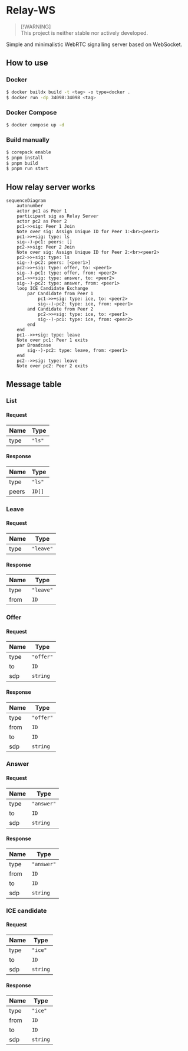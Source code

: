 # Relay-WS

> [!WARNING]\
> This project is neither stable nor actively developed.

Simple and minimalistic WebRTC signalling server based on
WebSocket.

## How to use

### Docker

```sh
$ docker buildx build -t <tag> -o type=docker .
$ docker run -dp 34098:34098 <tag>
```

### Docker Compose

```sh
$ docker compose up -d
```

### Build manually

```sh
$ corepack enable
$ pnpm install
$ pnpm build
$ pnpm run start
```

## How relay server works

```mermaid
sequenceDiagram
    autonumber
    actor pc1 as Peer 1
    participant sig as Relay Server
    actor pc2 as Peer 2
    pc1->>sig: Peer 1 Join
    Note over sig: Assign Unique ID for Peer 1:<br><peer1>
    pc1->>+sig: type: ls
    sig--)-pc1: peers: []
    pc2->>sig: Peer 2 Join
    Note over sig: Assign Unique ID for Peer 2:<br><peer2>
    pc2->>+sig: type: ls
    sig--)-pc2: peers: [<peer1>]
    pc2->>+sig: type: offer, to: <peer1>
    sig--)-pc1: type: offer, from: <peer2>
    pc1->>+sig: type: answer, to: <peer2>
    sig--)-pc2: type: answer, from: <peer1>
    loop ICE Candidate Exchange
        par Candidate from Peer 1
            pc1->>+sig: type: ice, to: <peer2>
            sig--)-pc2: type: ice, from: <peer1>
        and Candidate from Peer 2
            pc2->>+sig: type: ice, to: <peer1>
            sig--)-pc1: type: ice, from: <peer2>
        end
    end
    pc1-->>+sig: type: leave
    Note over pc1: Peer 1 exits
    par Broadcase
        sig--)-pc2: type: leave, from: <peer1>
    end
    pc2-->>sig: type: leave
    Note over pc2: Peer 2 exits
```

## Message table

### List

#### Request

| Name | Type   |
| ---- | ------ |
| type | `"ls"` |

#### Response

| Name  | Type   |
| ----- | ------ |
| type  | `"ls"` |
| peers | `ID[]` |

### Leave

#### Request

| Name | Type      |
| ---- | --------- |
| type | `"leave"` |

#### Response

| Name | Type      |
| ---- | --------- |
| type | `"leave"` |
| from | `ID`      |

### Offer

#### Request

| Name | Type      |
| ---- | --------- |
| type | `"offer"` |
| to   | `ID`      |
| sdp  | `string`  |

#### Response

| Name | Type      |
| ---- | --------- |
| type | `"offer"` |
| from | `ID`      |
| to   | `ID`      |
| sdp  | `string`  |

### Answer

#### Request

| Name | Type      |
| ---- | --------- |
| type | `"answer"` |
| to   | `ID`      |
| sdp  | `string`  |

#### Response

| Name | Type      |
| ---- | --------- |
| type | `"answer"` |
| from | `ID`      |
| to   | `ID`      |
| sdp  | `string`  |

### ICE candidate

#### Request

| Name | Type      |
| ---- | --------- |
| type | `"ice"` |
| to   | `ID`      |
| sdp  | `string`  |

#### Response

| Name | Type      |
| ---- | --------- |
| type | `"ice"` |
| from | `ID`      |
| to   | `ID`      |
| sdp  | `string`  |
